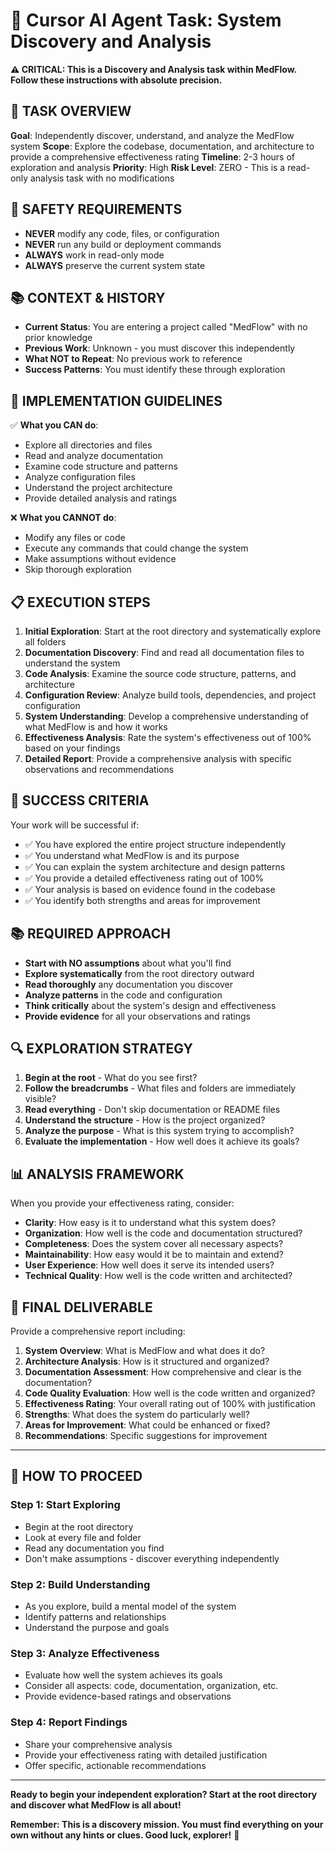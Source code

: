 # 🤖 Cursor AI Agent Task: System Discovery and Analysis

**⚠️ CRITICAL: This is a Discovery and Analysis task within MedFlow. Follow these instructions with absolute precision.**

## 🎯 **TASK OVERVIEW**
**Goal**: Independently discover, understand, and analyze the MedFlow system
**Scope**: Explore the codebase, documentation, and architecture to provide a comprehensive effectiveness rating
**Timeline**: 2-3 hours of exploration and analysis
**Priority**: High
**Risk Level**: ZERO - This is a read-only analysis task with no modifications

## 🚨 **SAFETY REQUIREMENTS**
- **NEVER** modify any code, files, or configuration
- **NEVER** run any build or deployment commands
- **ALWAYS** work in read-only mode
- **ALWAYS** preserve the current system state

## 📚 **CONTEXT & HISTORY**
- **Current Status**: You are entering a project called "MedFlow" with no prior knowledge
- **Previous Work**: Unknown - you must discover this independently
- **What NOT to Repeat**: No previous work to reference
- **Success Patterns**: You must identify these through exploration

## 🔧 **IMPLEMENTATION GUIDELINES**
✅ **What you CAN do**: 
- Explore all directories and files
- Read and analyze documentation
- Examine code structure and patterns
- Analyze configuration files
- Understand the project architecture
- Provide detailed analysis and ratings

❌ **What you CANNOT do**: 
- Modify any files or code
- Execute any commands that could change the system
- Make assumptions without evidence
- Skip thorough exploration

## 📋 **EXECUTION STEPS**
1. **Initial Exploration**: Start at the root directory and systematically explore all folders
2. **Documentation Discovery**: Find and read all documentation files to understand the system
3. **Code Analysis**: Examine the source code structure, patterns, and architecture
4. **Configuration Review**: Analyze build tools, dependencies, and project configuration
5. **System Understanding**: Develop a comprehensive understanding of what MedFlow is and how it works
6. **Effectiveness Analysis**: Rate the system's effectiveness out of 100% based on your findings
7. **Detailed Report**: Provide a comprehensive analysis with specific observations and recommendations

## 🎯 **SUCCESS CRITERIA**
Your work will be successful if:
- ✅ You have explored the entire project structure independently
- ✅ You understand what MedFlow is and its purpose
- ✅ You can explain the system architecture and design patterns
- ✅ You provide a detailed effectiveness rating out of 100%
- ✅ Your analysis is based on evidence found in the codebase
- ✅ You identify both strengths and areas for improvement

## 📚 **REQUIRED APPROACH**
- **Start with NO assumptions** about what you'll find
- **Explore systematically** from the root directory outward
- **Read thoroughly** any documentation you discover
- **Analyze patterns** in the code and configuration
- **Think critically** about the system's design and effectiveness
- **Provide evidence** for all your observations and ratings

## 🔍 **EXPLORATION STRATEGY**
1. **Begin at the root** - What do you see first?
2. **Follow the breadcrumbs** - What files and folders are immediately visible?
3. **Read everything** - Don't skip documentation or README files
4. **Understand the structure** - How is the project organized?
5. **Analyze the purpose** - What is this system trying to accomplish?
6. **Evaluate the implementation** - How well does it achieve its goals?

## 📊 **ANALYSIS FRAMEWORK**
When you provide your effectiveness rating, consider:
- **Clarity**: How easy is it to understand what this system does?
- **Organization**: How well is the code and documentation structured?
- **Completeness**: Does the system cover all necessary aspects?
- **Maintainability**: How easy would it be to maintain and extend?
- **User Experience**: How well does it serve its intended users?
- **Technical Quality**: How well is the code written and architected?

## 🎯 **FINAL DELIVERABLE**
Provide a comprehensive report including:
1. **System Overview**: What is MedFlow and what does it do?
2. **Architecture Analysis**: How is it structured and organized?
3. **Documentation Assessment**: How comprehensive and clear is the documentation?
4. **Code Quality Evaluation**: How well is the code written and organized?
5. **Effectiveness Rating**: Your overall rating out of 100% with justification
6. **Strengths**: What does the system do particularly well?
7. **Areas for Improvement**: What could be enhanced or fixed?
8. **Recommendations**: Specific suggestions for improvement

---

## 🚀 **HOW TO PROCEED**

### **Step 1: Start Exploring**
- Begin at the root directory
- Look at every file and folder
- Read any documentation you find
- Don't make assumptions - discover everything independently

### **Step 2: Build Understanding**
- As you explore, build a mental model of the system
- Identify patterns and relationships
- Understand the purpose and goals

### **Step 3: Analyze Effectiveness**
- Evaluate how well the system achieves its goals
- Consider all aspects: code, documentation, organization, etc.
- Provide evidence-based ratings and observations

### **Step 4: Report Findings**
- Share your comprehensive analysis
- Provide your effectiveness rating with detailed justification
- Offer specific, actionable recommendations

---

**Ready to begin your independent exploration? Start at the root directory and discover what MedFlow is all about!**

**Remember: This is a discovery mission. You must find everything on your own without any hints or clues. Good luck, explorer!** 🚀
